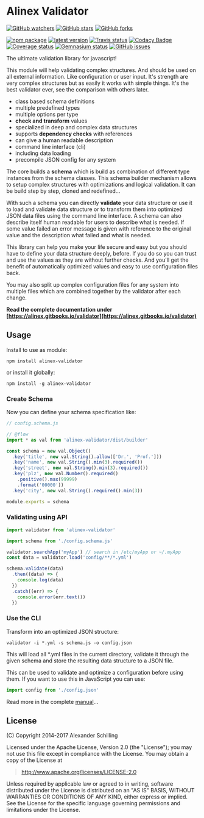 # Alinex Validator

[![GitHub watchers](
  https://img.shields.io/github/watchers/alinex/node-validator.svg?style=social&label=Watch&maxAge=86400)](
  https://github.com/alinex/node-validator/subscription)
[![GitHub stars](
  https://img.shields.io/github/stars/alinex/node-validator.svg?style=social&label=Star&maxAge=86400)](
  https://github.com/alinex/node-validator)
[![GitHub forks](
  https://img.shields.io/github/forks/alinex/node-validator.svg?style=social&label=Fork&maxAge=86400)](
  https://github.com/alinex/node-validator)

[![npm package](
  https://img.shields.io/npm/v/alinex-validator.svg?maxAge=86400&label=latest%20version)](
  https://www.npmjs.com/package/alinex-validator)
[![latest version](
  https://img.shields.io/npm/l/alinex-validator.svg?maxAge=86400)](
  #license)
[![Travis status](
  https://img.shields.io/travis/alinex/node-validator.svg?maxAge=86400&label=develop)](
  https://travis-ci.org/alinex/node-validator)
[![Codacy Badge](
  https://api.codacy.com/project/badge/Grade/6f53f689f1c447f3a9ce2ee8a3463fcb)](
  https://www.codacy.com/app/alinex/node-validator/dashboard)
[![Coverage status](
  https://img.shields.io/coveralls/alinex/node-validator.svg?maxAge=86400)](
  https://coveralls.io/r/alinex/node-validator)
[![Gemnasium status](
  https://img.shields.io/gemnasium/alinex/node-validator.svg?maxAge=86400)](
  https://gemnasium.com/alinex/node-validator)
[![GitHub issues](
  https://img.shields.io/github/issues/alinex/node-validator.svg?maxAge=86400)](
  https://github.com/alinex/node-validator/issues)

The ultimate validation library for javascript!

This module will help validating complex structures. And should be used on all external information.
Like configuration or user input. It's strength are very complex structures but as easily it works
with simple things. It's the best validator ever, see the comparison with others later.

- class based schema definitions
- multiple predefined types
- multiple options per type
- __check and transform__ values
- specialized in deep and complex data structures
- supports __dependency checks__ with references
- can give a human readable description
- command line interface (cli)
- including data loading
- precompile JSON config for any system

The core builds a __schema__ which is build as combination of different type instances from the schema
classes. This schema builder mechanism allows to setup complex structures with optimizations
and logical validation. It can be build step by step, cloned and redefined...

With such a schema you can directly __validate__ your data structure or use it to load and validate
data structure or to transform them into optimized JSON data files using the command line interface.
A schema can also describe itself human readable for users to describe what is needed.
If some value failed an error message is given with reference to the original value and the
description what failed and what is needed.

This library can help you make your life secure and easy but you should have to
define your data structure deeply, before. If you do so
you can trust and use the values as they are without further checks.
And you'll get the benefit of automatically optimized values and easy to use configuration files back.

You may also split up complex configuration files for any system into multiple files which are
combined together by the validator after each change.

__Read the complete documentation under
[https://alinex.gitbooks.io/validator](https://alinex.gitbooks.io/validator)__


## Usage

Install to use as module:

    npm install alinex-validator

or install it globally:

    npm install -g alinex-validator


### Create Schema

Now you can define your schema specification like:

```js
// config.schema.js

// @flow
import * as val from 'alinex-validator/dist/builder'

const schema = new val.Object()
  .key('title', new val.String().allow(['Dr.', 'Prof.']))
  .key('name', new val.String().min(3).required())
  .key('street', new val.String().min(3).required())
  .key('plz', new val.Number().required()
    .positive().max(99999)
    .format('00000'))
  .key('city', new val.String().required().min(3))

module.exports = schema
```

### Validating using API

```js
import validator from 'alinex-validator'

import schema from './config.schema.js'

validator.searchApp('myApp') // search in /etc/myApp or ~/.myApp
const data = validator.load('config/**/*.yml')

schema.validate(data)
  .then((data) => {
    console.log(data)
  })
  .catch((err) => {
    console.error(err.text())
  })
```

### Use the CLI

Transform into an optimized JSON structure:

    validator -i *.yml -s schema.js -o config.json

This will load all *.yml files in the current directory, validate it through the given schema and
store the resulting data structure to a JSON file.

This can be used to validate and optimize a configuration before using them. If you want to use this
in JavaScript you can use:

```js
import config from './config.json'
```

Read more in the complete [manual](https://alinex.gitbooks.io/validator)...


## License

(C) Copyright 2014-2017 Alexander Schilling

Licensed under the Apache License, Version 2.0 (the "License");
you may not use this file except in compliance with the License.
You may obtain a copy of the License at

>  <http://www.apache.org/licenses/LICENSE-2.0>

Unless required by applicable law or agreed to in writing, software
distributed under the License is distributed on an "AS IS" BASIS,
WITHOUT WARRANTIES OR CONDITIONS OF ANY KIND, either express or implied.
See the License for the specific language governing permissions and
limitations under the License.

